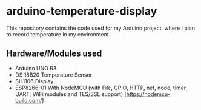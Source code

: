 # arduino-temperature-display

This repository contains the code used for my Arduino project, where I plan to record temperature in my environment.

## Hardware/Modules used
* Arduino UNO R3
* DS 18B20 Temperature Sensor
* SH1106 Display 
* ESP8266-01 With NodeMCU (with File, GPIO, HTTP, net, node, timer, UART, WiFi modules and TLS/SSL support) [https://nodemcu-build.com/]
